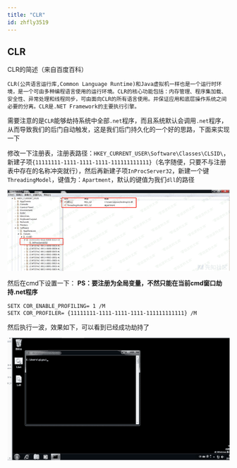 ```yaml
---
title: "CLR"
id: zhfly3519
---
```


## CLR

CLR的简述（来自百度百科）

```
CLR(公共语言运行库,Common Language Runtime)和Java虚拟机一样也是一个运行时环境，是一个可由多种编程语言使用的运行环境。CLR的核心功能包括：内存管理、程序集加载、安全性、异常处理和线程同步，可由面向CLR的所有语言使用。并保证应用和底层操作系统之间必要的分离。CLR是.NET Framework的主要执行引擎。 
```

需要注意的是`CLR`能够劫持系统中全部`.net`程序，而且系统默认会调用`.net`程序，从而导致我们的后门自动触发，这是我们后门持久化的一个好的思路，下面来实现一下

修改一下注册表，注册表路径：`HKEY_CURRENT_USER\Software\Classes\CLSID\`，新建子项`{11111111-1111-1111-1111-111111111111}`（名字随便，只要不与注册表中存在的名称冲突就行），然后再新建子项`InProcServer32`，新建一个键`ThreadingModel`，键值为：`Apartment`，默认的键值为我们`dll`的路径

![image](../img/fbf82bcba9b1ca75572052b4cc7e4bcf.png)

然后在cmd下设置一下：
**PS：要注册为全局变量，不然只能在当前cmd窗口劫持.net程序**

```
SETX COR_ENABLE_PROFILING= 1 /M
SETX COR_PROFILER= {11111111-1111-1111-1111-111111111111} /M 
```

然后执行一波，效果如下，可以看到已经成功劫持了

![image](../img/0720c5b8c35057b7493621f9cc359095.png)
